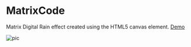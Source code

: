 # MatrixCode
Matrix Digital Rain effect created using the HTML5 canvas element. [Demo](https://rashomar.github.io/MatrixCode/)

![pic](https://github.com/Rashomar/MatrixCode/assets/29843204/4bfaf84f-aebd-406e-9ad0-fee9eb97e567)
